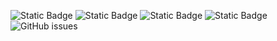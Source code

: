 ![Static Badge](https://img.shields.io/badge/blacklists-60-000000) ![Static Badge](https://img.shields.io/badge/blacklisted-3130262-cc0000) ![Static Badge](https://img.shields.io/badge/whitelisted-2244-00CC00) ![Static Badge](https://img.shields.io/badge/streaming_blacklist-28107-000000) ![GitHub issues](https://img.shields.io/github/issues/fabriziosalmi/blacklists)
